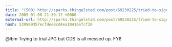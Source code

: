 ```yaml
---
title: "(500) http://sparks.thingelstad.com/post/69230225/tried-to-sign-up-for-a-trial-subscription-to-jpg"
date: 2009-01-08 21:39:12 +0000
external-url: http://sparks.thingelstad.com/post/69230225/tried-to-sign-up-for-a-trial-subscription-to-jpg
hash: 539969357ecfdee8cd4ea10416efcf26
---
```


@lbm Trying to trial JPG but CDS is all messed up. FYI! 
